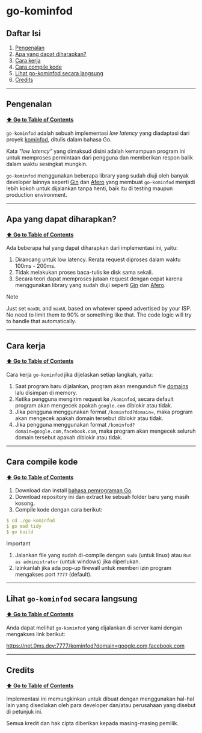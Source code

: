 # go-kominfod

## Daftar Isi

1. [Pengenalan](https://github.com/galpt/go-kominfod?tab=readme-ov-file#pengenalan)
2. [Apa yang dapat diharapkan?](https://github.com/galpt/go-kominfod?tab=readme-ov-file#what-to-expect)
3. [Cara kerja](https://github.com/galpt/go-kominfod?tab=readme-ov-file#how-it-works)
4. [Cara compile kode](https://github.com/galpt/go-kominfod?tab=readme-ov-file#how-to-compile-the-code)
5. [Lihat go-kominfod secara langsung](https://github.com/galpt/go-kominfod?tab=readme-ov-file#see-go-kominfod-in-action)
6. [Credits](https://github.com/galpt/go-kominfod?tab=readme-ov-file#credits)

* * *

## Pengenalan
#### [:arrow_up: Go to Table of Contents](https://github.com/galpt/go-kominfod?tab=readme-ov-file#daftar-isi)

`go-kominfod` adalah sebuah implementasi *low latency* yang diadaptasi dari proyek [kominfod](https://github.com/lepasid/kominfod), ditulis dalam bahasa Go.

Kata *"low latency"* yang dimaksud disini adalah kemampuan program ini untuk memproses permintaan dari pengguna dan memberikan respon balik dalam waktu sesingkat mungkin.

`go-kominfod` menggunakan beberapa library yang sudah diuji oleh banyak developer lainnya seperti [Gin](https://github.com/gin-gonic/gin) dan [Afero](https://github.com/spf13/afero) yang membuat `go-kominfod` menjadi lebih kokoh untuk dijalankan tanpa henti, baik itu di testing maupun production environment.

* * *

## Apa yang dapat diharapkan?
#### [:arrow_up: Go to Table of Contents](https://github.com/galpt/go-kominfod?tab=readme-ov-file#daftar-isi)

Ada beberapa hal yang dapat diharapkan dari implementasi ini, yaitu:
1. Dirancang untuk low latency. Rerata request diproses dalam waktu 100ms - 200ms.
2. Tidak melakukan proses baca-tulis ke disk sama sekali.
3. Secara teori dapat memproses jutaan request dengan cepat karena menggunakan library yang sudah diuji seperti [Gin](https://github.com/gin-gonic/gin) dan [Afero](https://github.com/spf13/afero).

> [!NOTE]
>
> Just set `maxDL` and `maxUL` based on whatever speed advertised by your ISP. No need to limit them to 90% or something like that. The code logic will try to handle that automatically.

* * *

## Cara kerja
#### [:arrow_up: Go to Table of Contents](https://github.com/galpt/go-kominfod?tab=readme-ov-file#daftar-isi)

Cara kerja `go-kominfod` jika dijelaskan setiap langkah, yaitu:
1. Saat program baru dijalankan, program akan mengunduh file [domains](https://raw.githubusercontent.com/lepasid/blocklist/main/domains) lalu disimpan di memory.
2. Ketika pengguna mengirim request ke `/kominfod`, secara default program akan mengecek apakah `google.com` diblokir atau tidak.
3. Jika pengguna menggunakan format `/kominfod?domain=`, maka program akan mengecek apakah domain tersebut diblokir atau tidak.
4. Jika pengguna menggunakan format `/kominfod?domain=google.com,facebook.com`, maka program akan mengecek seluruh domain tersebut apakah diblokir atau tidak.

* * *

## Cara compile kode
#### [:arrow_up: Go to Table of Contents](https://github.com/galpt/dnscrypt-cake?tab=readme-ov-file#table-of-contents)

1. Download dan install [bahasa pemrograman Go](https://go.dev/).
2. Download repository ini dan extract ke sebuah folder baru yang masih kosong.
3. Compile kode dengan cara berikut:

```yaml
$ cd ./go-kominfod
$ go mod tidy
$ go build
```

> [!IMPORTANT]
> 1. Jalankan file yang sudah di-compile dengan `sudo` (untuk linux) atau `Run as administrator` (untuk windows) jika diperlukan.
> 2. Izinkanlah jika ada pop-up firewall untuk memberi izin program mengakses port `7777` (default).

* * *

## Lihat `go-kominfod` secara langsung
#### [:arrow_up: Go to Table of Contents](https://github.com/galpt/dnscrypt-cake?tab=readme-ov-file#table-of-contents)

Anda dapat melihat `go-kominfod` yang dijalankan di server kami dengan mengakses link berikut:

https://net.0ms.dev:7777/kominfod?domain=google.com,facebook.com

* * *

## Credits
#### [:arrow_up: Go to Table of Contents](https://github.com/galpt/dnscrypt-cake?tab=readme-ov-file#table-of-contents)

Implementasi ini memungkinkan untuk dibuat dengan menggunakan hal-hal lain yang disediakan oleh para developer dan/atau perusahaan yang disebut di petunjuk ini.

Semua kredit dan hak cipta diberikan kepada masing-masing pemilik.
